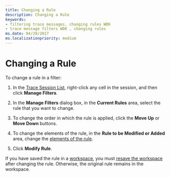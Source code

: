 ```yaml
---
title: Changing a Rule
description: Changing a Rule
keywords:
- filtering trace messages, changing rules WDK
- trace message filters WDK , changing rules
ms.date: 04/20/2017
ms.localizationpriority: medium
---
```


# Changing a Rule


To change a rule in a filter:

1.  In the [Trace Session List](trace-session-list.md), right-click any cell in the session, and then click **Manage Filters**.

2.  In the **Manage Filters** dialog box, in the **Current Rules** area, select the rule that you want to change.

3.  To change the order in which the rule is applied, click the **Move Up** or **Move Down** buttons.

4.  To change the elements of the rule, in the **Rule to be Modified or Added** area, change the [elements of the rule](filter-rule-elements.md).

5.  Click **Modify Rule**.

If you have saved the rule in a [workspace](using-traceview-workspaces.md), you must [resave the workspace](saving-or-resaving-a-workspace.md) after changing the rule. Otherwise, the original rule remains in the workspace.

 

 





